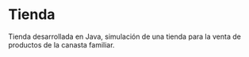 # Tienda
Tienda desarrollada en Java, simulación de una tienda para la venta de productos de la canasta familiar.
